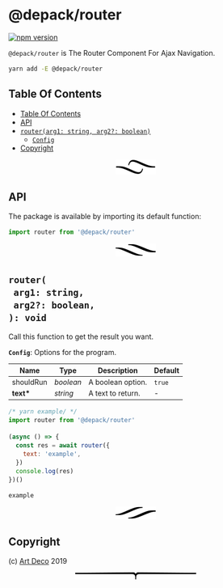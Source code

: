 # @depack/router

[![npm version](https://badge.fury.io/js/@depack/router.svg)](https://npmjs.org/package/@depack/router)

`@depack/router` is The Router Component For Ajax Navigation.

```sh
yarn add -E @depack/router
```

## Table Of Contents

- [Table Of Contents](#table-of-contents)
- [API](#api)
- [`router(arg1: string, arg2?: boolean)`](#mynewpackagearg1-stringarg2-boolean-void)
  * [`Config`](#type-config)
- [Copyright](#copyright)

<p align="center"><a href="#table-of-contents"><img src=".documentary/section-breaks/0.svg?sanitize=true"></a></p>

## API

The package is available by importing its default function:

```js
import router from '@depack/router'
```

<p align="center"><a href="#table-of-contents"><img src=".documentary/section-breaks/1.svg?sanitize=true"></a></p>

## `router(`<br/>&nbsp;&nbsp;`arg1: string,`<br/>&nbsp;&nbsp;`arg2?: boolean,`<br/>`): void`

Call this function to get the result you want.

__<a name="type-config">`Config`</a>__: Options for the program.

|   Name    |   Type    |    Description    | Default |
| --------- | --------- | ----------------- | ------- |
| shouldRun | _boolean_ | A boolean option. | `true`  |
| __text*__ | _string_  | A text to return. | -       |

```js
/* yarn example/ */
import router from '@depack/router'

(async () => {
  const res = await router({
    text: 'example',
  })
  console.log(res)
})()
```
```
example
```

<p align="center"><a href="#table-of-contents"><img src=".documentary/section-breaks/2.svg?sanitize=true"></a></p>

## Copyright

(c) [Art Deco][1] 2019

[1]: https://artd.eco/depack

<p align="center"><a href="#table-of-contents"><img src=".documentary/section-breaks/-1.svg?sanitize=true"></a></p>